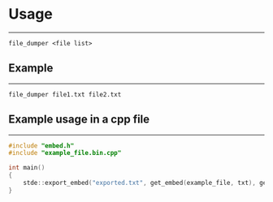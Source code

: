 # Usage
---
```
file_dumper <file list>
```
## Example
---
```
file_dumper file1.txt file2.txt
```
## Example usage in a cpp file
---
```cpp
#include "embed.h"
#include "example_file.bin.cpp"

int main()
{
	stde::export_embed("exported.txt", get_embed(example_file, txt), get_embed_size(example_file, txt));
}
```